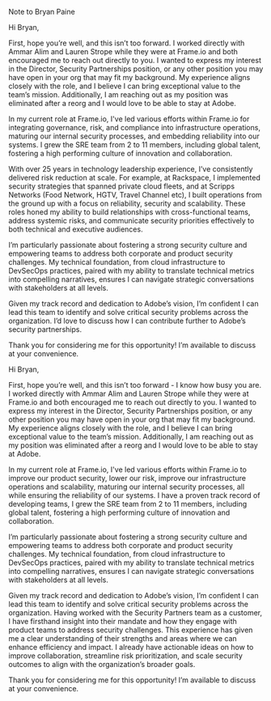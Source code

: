 Note to Bryan Paine


Hi Bryan,

First, hope you’re well, and this isn’t too forward. I worked directly with Ammar Alim and Lauren Strope while they were at Frame.io  and both encouraged me to reach out directly to you. I wanted to express my interest in the Director, Security Partnerships position, or any other position you may have open in your org that may fit my background. My experience aligns closely with the role, and I believe I can bring exceptional value to the team’s mission.  Additionally, I am reaching out as my position was eliminated after a reorg and I would love to be able to stay at Adobe.

In my current role at Frame.io, I've led various efforts within Frame.io for integrating governance, risk, and compliance into infrastructure operations, maturing our internal security processes, and embedding reliability into our systems. I grew the SRE team from 2 to 11 members, including global talent, fostering a high performing culture of innovation and collaboration.

With over 25 years in technology leadership experience, I’ve consistently delivered risk reduction at scale. For example, at Rackspace, I implemented security strategies that spanned private cloud fleets, and at Scripps Networks (Food Network, HGTV, Travel Channel etc), I built operations from the ground up with a focus on reliability, security and scalability. These roles honed my ability to build relationships with cross-functional teams, address systemic risks, and communicate security priorities effectively to both technical and executive audiences.

I’m particularly passionate about fostering a strong security culture and empowering teams to address both corporate and product security challenges. My technical foundation, from cloud infrastructure to DevSecOps practices, paired with my ability to translate technical metrics into compelling narratives, ensures I can navigate strategic conversations with stakeholders at all levels.

Given my track record and dedication to Adobe’s vision, I’m confident I can lead this team to identify and solve critical security problems across the organization. I’d love to discuss how I can contribute further to Adobe’s security partnerships.

Thank you for considering me for this opportunity!  I’m available to discuss at your convenience.





Hi Bryan,

First, hope you’re well, and this isn’t too forward - I know how busy you are. I worked directly with Ammar Alim and Lauren Strope while they were at Frame.io and both encouraged me to reach out directly to you. I wanted to express my interest in the Director, Security Partnerships position, or any other position you may have open in your org that may fit my background. My experience aligns closely with the role, and I believe I can bring exceptional value to the team’s mission. Additionally, I am reaching out as my position was eliminated after a reorg and I would love to be able to stay at Adobe.

In my current role at Frame.io, I've led various efforts within Frame.io to improve our product security, lower our risk, improve our infrastructure operations and scalability, maturing our internal security processes, all while ensuring the reliability of our systems. I have a proven track record of developing teams, I grew the SRE team from 2 to 11 members, including global talent, fostering a high performing culture of innovation and collaboration.

I’m particularly passionate about fostering a strong security culture and empowering teams to address both corporate and product security challenges. My technical foundation, from cloud infrastructure to DevSecOps practices, paired with my ability to translate technical metrics into compelling narratives, ensures I can navigate strategic conversations with stakeholders at all levels.

Given my track record and dedication to Adobe’s vision, I’m confident I can lead this team to identify and solve critical security problems across the organization. Having worked with the Security Partners team as a customer, I have firsthand insight into their mandate and how they engage with product teams to address security challenges. This experience has given me a clear understanding of their strengths and areas where we can enhance efficiency and impact. I already have actionable ideas on how to improve collaboration, streamline risk prioritization, and scale security outcomes to align with the organization’s broader goals.

Thank you for considering me for this opportunity! I’m available to discuss at your convenience.



















